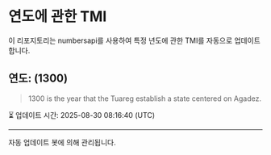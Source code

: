 
# 연도에 관한 TMI

이 리포지토리는 numbersapi를 사용하여 특정 년도에 관한 TMI를 자동으로 업데이트합니다.

## 연도: (1300)
> 1300 is the year that the Tuareg establish a state centered on Agadez.

⏳ 업데이트 시간: 2025-08-30 08:16:40 (UTC)

---
자동 업데이트 봇에 의해 관리됩니다.
